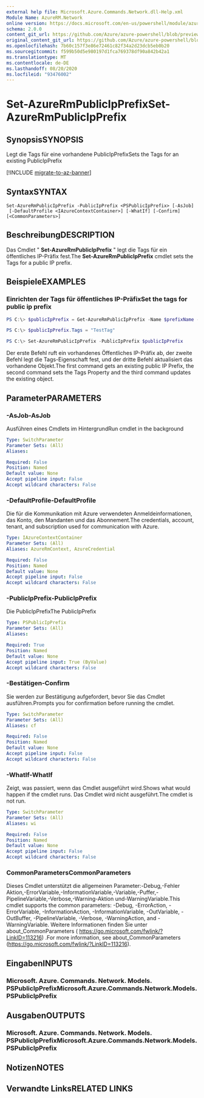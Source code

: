 ```yaml
---
external help file: Microsoft.Azure.Commands.Network.dll-Help.xml
Module Name: AzureRM.Network
online version: https://docs.microsoft.com/en-us/powershell/module/azurerm.network/set-azurermpublicipprefix
schema: 2.0.0
content_git_url: https://github.com/Azure/azure-powershell/blob/preview/src/ResourceManager/Network/Commands.Network/help/Set-AzureRmPublicIpPrefix.md
original_content_git_url: https://github.com/Azure/azure-powershell/blob/preview/src/ResourceManager/Network/Commands.Network/help/Set-AzureRmPublicIpPrefix.md
ms.openlocfilehash: 7b60c157f3e86e72461c82f34a2d23dcb5eb0b20
ms.sourcegitcommit: f599b50d5e980197d1fca769378df90a842b42a1
ms.translationtype: MT
ms.contentlocale: de-DE
ms.lasthandoff: 08/20/2020
ms.locfileid: "93476002"
---
```

# <span data-ttu-id="52af1-101">Set-AzureRmPublicIpPrefix</span><span class="sxs-lookup"><span data-stu-id="52af1-101">Set-AzureRmPublicIpPrefix</span></span>

## <span data-ttu-id="52af1-102">Synopsis</span><span class="sxs-lookup"><span data-stu-id="52af1-102">SYNOPSIS</span></span>
<span data-ttu-id="52af1-103">Legt die Tags für eine vorhandene PublicIpPrefix</span><span class="sxs-lookup"><span data-stu-id="52af1-103">Sets the Tags for an existing PublicIpPrefix</span></span>

[!INCLUDE [migrate-to-az-banner](../../includes/migrate-to-az-banner.md)]

## <span data-ttu-id="52af1-104">Syntax</span><span class="sxs-lookup"><span data-stu-id="52af1-104">SYNTAX</span></span>

```
Set-AzureRmPublicIpPrefix -PublicIpPrefix <PSPublicIpPrefix> [-AsJob]
 [-DefaultProfile <IAzureContextContainer>] [-WhatIf] [-Confirm] [<CommonParameters>]
```

## <span data-ttu-id="52af1-105">Beschreibung</span><span class="sxs-lookup"><span data-stu-id="52af1-105">DESCRIPTION</span></span>
<span data-ttu-id="52af1-106">Das Cmdlet " **Set-AzureRmPublicIpPrefix** " legt die Tags für ein öffentliches IP-Präfix fest.</span><span class="sxs-lookup"><span data-stu-id="52af1-106">The **Set-AzureRmPublicIpPrefix** cmdlet sets the Tags for a public IP prefix.</span></span>

## <span data-ttu-id="52af1-107">Beispiele</span><span class="sxs-lookup"><span data-stu-id="52af1-107">EXAMPLES</span></span>

### <span data-ttu-id="52af1-108">Einrichten der Tags für öffentliches IP-Präfix</span><span class="sxs-lookup"><span data-stu-id="52af1-108">Set the tags for public ip prefix</span></span>
```powershell
PS C:\> $publicIpPrefix = Get-AzureRmPublicIpPrefix -Name $prefixName -ResourceGroupName $rgName

PS C:\> $publicIpPrefix.Tags = "TestTag"

PS C:\> Set-AzureRmPublicIpPrefix -PublicIpPrefix $publicIpPrefix
```

<span data-ttu-id="52af1-109">Der erste Befehl ruft ein vorhandenes Öffentliches IP-Präfix ab, der zweite Befehl legt die Tags-Eigenschaft fest, und der dritte Befehl aktualisiert das vorhandene Objekt.</span><span class="sxs-lookup"><span data-stu-id="52af1-109">The first command gets an existing public IP Prefix, the second command sets the Tags Property and the third command updates the existing object.</span></span>

## <span data-ttu-id="52af1-110">Parameter</span><span class="sxs-lookup"><span data-stu-id="52af1-110">PARAMETERS</span></span>

### <span data-ttu-id="52af1-111">-AsJob</span><span class="sxs-lookup"><span data-stu-id="52af1-111">-AsJob</span></span>
<span data-ttu-id="52af1-112">Ausführen eines Cmdlets im Hintergrund</span><span class="sxs-lookup"><span data-stu-id="52af1-112">Run cmdlet in the background</span></span>

```yaml
Type: SwitchParameter
Parameter Sets: (All)
Aliases:

Required: False
Position: Named
Default value: None
Accept pipeline input: False
Accept wildcard characters: False
```

### <span data-ttu-id="52af1-113">-DefaultProfile</span><span class="sxs-lookup"><span data-stu-id="52af1-113">-DefaultProfile</span></span>
<span data-ttu-id="52af1-114">Die für die Kommunikation mit Azure verwendeten Anmeldeinformationen, das Konto, den Mandanten und das Abonnement.</span><span class="sxs-lookup"><span data-stu-id="52af1-114">The credentials, account, tenant, and subscription used for communication with Azure.</span></span>

```yaml
Type: IAzureContextContainer
Parameter Sets: (All)
Aliases: AzureRmContext, AzureCredential

Required: False
Position: Named
Default value: None
Accept pipeline input: False
Accept wildcard characters: False
```

### <span data-ttu-id="52af1-115">-PublicIpPrefix</span><span class="sxs-lookup"><span data-stu-id="52af1-115">-PublicIpPrefix</span></span>
<span data-ttu-id="52af1-116">Die PublicIpPrefix</span><span class="sxs-lookup"><span data-stu-id="52af1-116">The PublicIpPrefix</span></span>

```yaml
Type: PSPublicIpPrefix
Parameter Sets: (All)
Aliases:

Required: True
Position: Named
Default value: None
Accept pipeline input: True (ByValue)
Accept wildcard characters: False
```

### <span data-ttu-id="52af1-117">-Bestätigen</span><span class="sxs-lookup"><span data-stu-id="52af1-117">-Confirm</span></span>
<span data-ttu-id="52af1-118">Sie werden zur Bestätigung aufgefordert, bevor Sie das Cmdlet ausführen.</span><span class="sxs-lookup"><span data-stu-id="52af1-118">Prompts you for confirmation before running the cmdlet.</span></span>

```yaml
Type: SwitchParameter
Parameter Sets: (All)
Aliases: cf

Required: False
Position: Named
Default value: None
Accept pipeline input: False
Accept wildcard characters: False
```

### <span data-ttu-id="52af1-119">-WhatIf</span><span class="sxs-lookup"><span data-stu-id="52af1-119">-WhatIf</span></span>
<span data-ttu-id="52af1-120">Zeigt, was passiert, wenn das Cmdlet ausgeführt wird.</span><span class="sxs-lookup"><span data-stu-id="52af1-120">Shows what would happen if the cmdlet runs.</span></span>
<span data-ttu-id="52af1-121">Das Cmdlet wird nicht ausgeführt.</span><span class="sxs-lookup"><span data-stu-id="52af1-121">The cmdlet is not run.</span></span>

```yaml
Type: SwitchParameter
Parameter Sets: (All)
Aliases: wi

Required: False
Position: Named
Default value: None
Accept pipeline input: False
Accept wildcard characters: False
```

### <span data-ttu-id="52af1-122">CommonParameters</span><span class="sxs-lookup"><span data-stu-id="52af1-122">CommonParameters</span></span>
<span data-ttu-id="52af1-123">Dieses Cmdlet unterstützt die allgemeinen Parameter:-Debug,-Fehler Aktion,-ErrorVariable,-InformationVariable,-Variable,-Puffer,-PipelineVariable,-Verbose,-Warning-Aktion und-WarningVariable.</span><span class="sxs-lookup"><span data-stu-id="52af1-123">This cmdlet supports the common parameters: -Debug, -ErrorAction, -ErrorVariable, -InformationAction, -InformationVariable, -OutVariable, -OutBuffer, -PipelineVariable, -Verbose, -WarningAction, and -WarningVariable.</span></span>
<span data-ttu-id="52af1-124">Weitere Informationen finden Sie unter about_CommonParameters ( https://go.microsoft.com/fwlink/?LinkID=113216) .</span><span class="sxs-lookup"><span data-stu-id="52af1-124">For more information, see about_CommonParameters (https://go.microsoft.com/fwlink/?LinkID=113216).</span></span>

## <span data-ttu-id="52af1-125">Eingaben</span><span class="sxs-lookup"><span data-stu-id="52af1-125">INPUTS</span></span>

### <span data-ttu-id="52af1-126">Microsoft. Azure. Commands. Network. Models. PSPublicIpPrefix</span><span class="sxs-lookup"><span data-stu-id="52af1-126">Microsoft.Azure.Commands.Network.Models.PSPublicIpPrefix</span></span>


## <span data-ttu-id="52af1-127">Ausgaben</span><span class="sxs-lookup"><span data-stu-id="52af1-127">OUTPUTS</span></span>

### <span data-ttu-id="52af1-128">Microsoft. Azure. Commands. Network. Models. PSPublicIpPrefix</span><span class="sxs-lookup"><span data-stu-id="52af1-128">Microsoft.Azure.Commands.Network.Models.PSPublicIpPrefix</span></span>


## <span data-ttu-id="52af1-129">Notizen</span><span class="sxs-lookup"><span data-stu-id="52af1-129">NOTES</span></span>

## <span data-ttu-id="52af1-130">Verwandte Links</span><span class="sxs-lookup"><span data-stu-id="52af1-130">RELATED LINKS</span></span>
